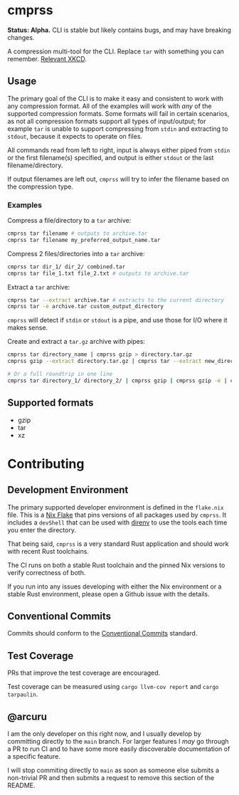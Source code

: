 # cmprss

**Status: Alpha.**
CLI is stable but likely contains bugs, and may have breaking changes.

A compression multi-tool for the CLI.
Replace `tar` with something you can remember.
[Relevant XKCD](https://xkcd.com/1168/).

## Usage

The primary goal of the CLI is to make it easy and consistent to work with any compression format.
All of the examples will work with _any_ of the supported compression formats.
Some formats will fail in certain scenarios, as not all compression formats support all types of input/output; for example `tar` is unable to support compressing from `stdin` and extracting to `stdout`, because it expects to operate on files.

All commands read from left to right, input is always either piped from `stdin` or the first filename(s) specified, and output is either `stdout` or the last filename/directory.

If output filenames are left out, `cmprss` will try to infer the filename based on the compression type.

### Examples

Compress a file/directory to a `tar` archive:

```bash
cmprss tar filename # outputs to archive.tar
cmprss tar filename my_preferred_output_name.tar
```

Compress 2 files/directories into a `tar` archive:

```bash
cmprss tar dir_1/ dir_2/ combined.tar
cmprss tar file_1.txt file_2.txt # outputs to archive.tar
```

Extract a `tar` archive:

```bash
cmprss tar --extract archive.tar # extracts to the current directory
cmprss tar -e archive.tar custom_output_directory
```

`cmprss` will detect if `stdin` or `stdout` is a pipe, and use those for I/O where it makes sense.

Create and extract a `tar.gz` archive with pipes:

```bash
cmprss tar directory_name | cmprss gzip > directory.tar.gz
cmprss gzip --extract directory.tar.gz | cmprss tar --extract new_directory

# Or a full roundtrip in one line
cmprss tar directory_1/ directory_2/ | cmprss gzip | cmprss gzip -e | cmprss tar -e new_directory
```

## Supported formats

- gzip
- tar
- xz

# Contributing

## Development Environment

The primary supported developer environment is defined in the `flake.nix` file.
This is a [Nix Flake](https://nixos.wiki/wiki/Flakes) that pins versions of all packages used by `cmprss`.
It includes a `devShell` that can be used with [direnv](https://direnv.net/) to use the tools each time you enter the directory.

That being said, `cmprss` is a very standard Rust application and should work with recent Rust toolchains.

The CI runs on both a stable Rust toolchain and the pinned Nix versions to verify correctness of both.

If you run into any issues developing with either the Nix environment or a stable Rust environment, please open a Github issue with the details.

## Conventional Commits

Commits should conform to the [Conventional Commits](https://www.conventionalcommits.org/en/v1.0.0/) standard.

## Test Coverage

PRs that improve the test coverage are encouraged.

Test coverage can be measured using `cargo llvm-cov report` and `cargo tarpaulin`.

## @arcuru

I am the only developer on this right now, and I usually develop by committing directly to the `main` branch.
For larger features I _may_ go through a PR to run CI and to have some more easily discoverable documentation of a specific feature.

I will stop commiting directly to `main` as soon as someone else submits a non-trivial PR and then submits a request to remove this section of the README.
